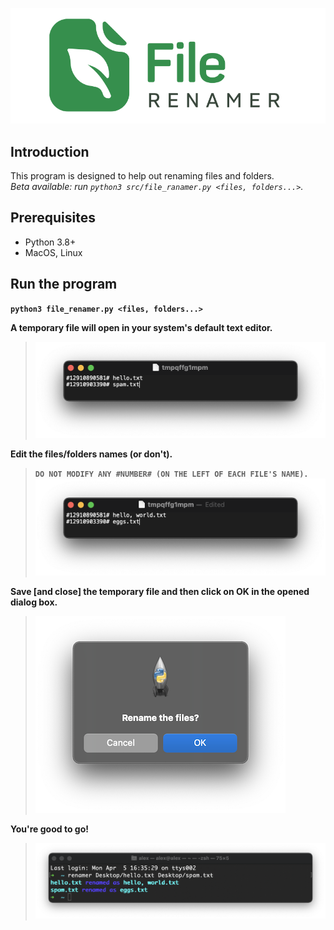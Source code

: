 ![Logo](/misc/logo.png)

## Introduction
This program is designed to help out renaming files and folders.  
_Beta available: run `python3 src/file_ranamer.py <files, folders...>`._

## Prerequisites
- Python 3.8+
- MacOS, Linux

## Run the program
__`python3 file_renamer.py <files, folders...>`__

__A temporary file will open in your system's default text editor.__
> ![TempFileOriginalNames](/misc/temp_original_names.png)

__Edit the files/folders names (or don't).__
> __`DO NOT MODIFY ANY #NUMBER# (ON THE LEFT OF EACH FILE'S NAME).`__
> ![TempFileEditedNames](/misc/temp_edited_names.png)

__Save [and close] the temporary file and then click on OK in the opened dialog box.__
> ![DialogBox](/misc/dialog_box.png)

__You're good to go!__
> ![CLI_Output](/misc/cli_output.png)
